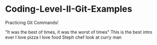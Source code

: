 # Coding-Level-II-Git-Examples
Practicing Git Commands!


"It was the best of times, it was the worst of times"
This is the best intro ever
I love pizza
I love food
Steph chef look at curry man
